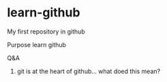 # learn-github
My first repository in github

Purpose
  learn github
  
  Q&A
  1. git is at the heart of github... what doed this mean?
